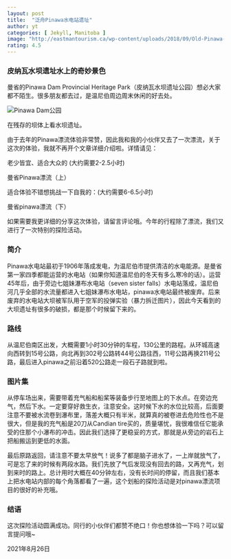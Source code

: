 ```yaml
---
layout: post
title:  "泛舟Pinawa水电站遗址"
author: yt
categories: [ Jekyll, Manitoba ]
image: "http://eastmantourism.ca/wp-content/uploads/2018/09/Old-Pinawa-Dam.jpg"
rating: 4.5
---
```


### 皮纳瓦水坝遗址水上的奇妙景色

曼省的Pinawa Dam Provincial Heritage Park（皮纳瓦水坝遗址公园）想必大家都不陌生。很多朋友都去过，是温尼伯周边周末休闲的好去处。

![Pinawa Dam公园](https://www.travelmanitoba.com/imager/assets_simpleviewinc_com/simpleview/image/upload/crm/manitoba/44-Pinawa-Dam-Provincial-Park_9b8e8ccc-5056-a36f-232a01730e246fd2_ae9217944f0738f696c093bccdcb3e55.jpg)

在残存的坝体上看水坝遗址。

由于去年的Pinawa漂流体验非常赞，因此我和我的小伙伴又去了一次漂流，关于这次的体验，我就不再开个文章详细介绍啦。详情请见：

老少皆宜、适合大众的 (大约需要2-2.5小时)

曼省Pinawa漂流（上）

适合体验不错想挑战一下自我的：(大约需要6-6.5小时)

曼省pinawa漂流（下）

如果需要我更详细的分享这次体验，请留言评论哦。今年的行程除了漂流，我们又进行了一次特别的探险活动。


### 简介

Pinawa水电站最初于1906年落成发电，为温尼伯市提供清洁的水电能源。是曼省第一家四季都能运营的水电站（如果你知道温尼伯的冬天有多么寒冷的话）。运营45年后，由于旁边七姐妹瀑布水电站（seven sister falls）水电站落成，温尼伯河几乎全部的水流量都进入七姐妹瀑布水电站，pinawa水电站最终被废弃。后来废弃的水电站大坝被军队用于空军的投弹实验（暴力拆迁图片），因此今天看到的大坝遗址有很多的破损，都是那个时候留下来的。

### 路线

从温尼伯南区出发，大概需要1小时30分钟的车程，130公里的路程。从环城高速向西转到15号公路，向北再到302号公路转44号公路往西，11号公路再换211号公路，最后进入pinawa之前沿着520公路走一段石子路就到啦。

### 图片集

从停车场出来，需要带着充气船和船桨等装备步行至地图上的下水点。在旁边充气，然后下水。一定要穿好救生衣，注意安全。这时候下水的水位比较高，后面要注意不要被水流卷到瀑布里，落差大概只有半米，就算真的被卷进去危险性也不是很大，但是我的充气船是20刀从Candian tire买的，质量堪忧，我很难信任它能承受的住那个小瀑布的冲击。因此我们选择了更稳妥的方式，那就是从旁边的岩石上把船搬运到更低的水面。

最后原路返回，请注意不要太早放气！说多了都是脑子进水了，一上岸就放气了，可是忘了来的时候有两段水路。我们先放了气后发现没有回去的路，又再充气，划到来时的路上。总计用时大概在40分钟左右，没有长时间的停留，而且我们基本上把水电站内部的每个角落都看了一遍，这个划船的探险活动是对pinawa漂流项目的很好的补充哦。

### 结语

这次探险活动圆满成功。同行的小伙伴们都赞不绝口！你也想体验一下吗？可以留言提问哦~


2021年8月26日